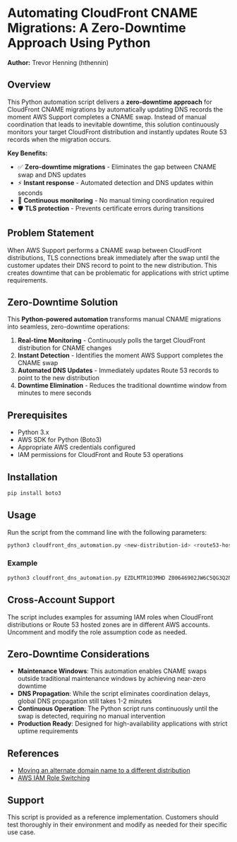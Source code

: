 # Automating CloudFront CNAME Migrations: A Zero-Downtime Approach Using Python

**Author:** Trevor Henning (hthennin)

## Overview

This Python automation script delivers a **zero-downtime approach** for CloudFront CNAME migrations by automatically updating DNS records the moment AWS Support completes a CNAME swap. Instead of manual coordination that leads to inevitable downtime, this solution continuously monitors your target CloudFront distribution and instantly updates Route 53 records when the migration occurs.

**Key Benefits:**
- ✅ **Zero-downtime migrations** - Eliminates the gap between CNAME swap and DNS updates
- ⚡ **Instant response** - Automated detection and DNS updates within seconds
- 🔄 **Continuous monitoring** - No manual timing coordination required
- 🛡️ **TLS protection** - Prevents certificate errors during transitions

## Problem Statement

When AWS Support performs a CNAME swap between CloudFront distributions, TLS connections break immediately after the swap until the customer updates their DNS record to point to the new distribution. This creates downtime that can be problematic for applications with strict uptime requirements.

## Zero-Downtime Solution

This **Python-powered automation** transforms manual CNAME migrations into seamless, zero-downtime operations:

1. **Real-time Monitoring** - Continuously polls the target CloudFront distribution for CNAME changes
2. **Instant Detection** - Identifies the moment AWS Support completes the CNAME swap
3. **Automated DNS Updates** - Immediately updates Route 53 records to point to the new distribution
4. **Downtime Elimination** - Reduces the traditional downtime window from minutes to mere seconds

## Prerequisites

- Python 3.x
- AWS SDK for Python (Boto3)
- Appropriate AWS credentials configured
- IAM permissions for CloudFront and Route 53 operations

## Installation

```bash
pip install boto3
```

## Usage

Run the script from the command line with the following parameters:

```bash
python3 cloudfront_dns_automation.py <new-distribution-id> <route53-hosted-zone-id> <old-cloudfront-domain> <new-cloudfront-domain> <alias-alternate-name>
```

### Example

```bash
python3 cloudfront_dns_automation.py EZDLMTR1D3MHD Z00646902JW6C5QG3Q2NG d2szizvz5rw5zj.cloudfront.net. d2mz62fpvuge8k.cloudfront.net. www.example.com
```

## Cross-Account Support

The script includes examples for assuming IAM roles when CloudFront distributions or Route 53 hosted zones are in different AWS accounts. Uncomment and modify the role assumption code as needed.

## Zero-Downtime Considerations

- **Maintenance Windows**: This automation enables CNAME swaps outside traditional maintenance windows by achieving near-zero downtime
- **DNS Propagation**: While the script eliminates coordination delays, global DNS propagation still takes 1-2 minutes
- **Continuous Operation**: The Python script runs continuously until the swap is detected, requiring no manual intervention
- **Production Ready**: Designed for high-availability applications with strict uptime requirements

## References

- [Moving an alternate domain name to a different distribution](https://docs.aws.amazon.com/AmazonCloudFront/latest/DeveloperGuide/alternate-domain-names-move.html#alternate-domain-names-move-options)
- [AWS IAM Role Switching](https://docs.aws.amazon.com/IAM/latest/UserGuide/id_roles_use_switch-role-api.html)

## Support

This script is provided as a reference implementation. Customers should test thoroughly in their environment and modify as needed for their specific use case.